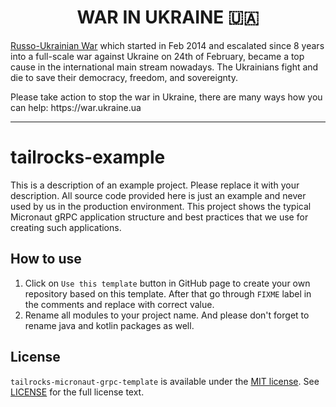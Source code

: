 <p align="center">
    <h1 align="center">WAR IN UKRAINE 🇺🇦</h1>
    <p><a href="https://en.wikipedia.org/wiki/Russo-Ukrainian_War">Russo-Ukrainian War</a> which started in Feb 2014 and escalated since 8 years into a full-scale war against Ukraine on 24th of February,  became a top cause in the international main stream nowadays. The Ukrainians fight and die to save their democracy, freedom, and sovereignty.</p>
    <p>Please take action to stop the war in Ukraine, there are many ways how you can help: https://war.ukraine.ua</p>
</p>

---

# tailrocks-example

This is a description of an example project. Please replace it with your description. All source code provided here is
just an example and never used by us in the production environment. This project shows the typical Micronaut gRPC
application structure and best practices that we use for creating such applications.

## How to use

1. Click on `Use this template` button in GitHub page to create your own repository based on this template. After that
go through `FIXME` label in the comments and replace with correct value.
2. Rename all modules to your project name. And please don't forget to rename java and kotlin packages as well.

## License

`tailrocks-micronaut-grpc-template` is available under the [MIT license](https://opensource.org/licenses/MIT).
See [LICENSE](LICENSE) for the full license text.
